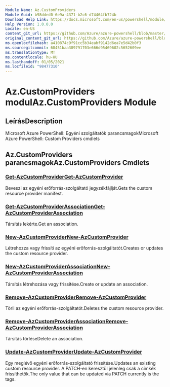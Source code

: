 ```yaml
---
Module Name: Az.CustomProviders
Module Guid: b98dded0-6e9a-4371-b2c6-d74464fb724b
Download Help Link: https://docs.microsoft.com/en-us/powershell/module/az.customproviders
Help Version: 1.0.0.0
Locale: en-US
content_git_url: https://github.com/Azure/azure-powershell/blob/master/src/CustomProviders/help/Az.CustomProviders.md
original_content_git_url: https://github.com/Azure/azure-powershell/blob/master/src/CustomProviders/help/Az.CustomProviders.md
ms.openlocfilehash: a410874c9f91cc5b34eabf9142d6ea7e5d42b0f3
ms.sourcegitcommit: 68451baa389791703e666d95469602c5652609ee
ms.translationtype: MT
ms.contentlocale: hu-HU
ms.lasthandoff: 01/05/2021
ms.locfileid: "98477310"
---
```

# <span data-ttu-id="0300e-101">Az.CustomProviders modul</span><span class="sxs-lookup"><span data-stu-id="0300e-101">Az.CustomProviders Module</span></span>
## <span data-ttu-id="0300e-102">Leírás</span><span class="sxs-lookup"><span data-stu-id="0300e-102">Description</span></span>
<span data-ttu-id="0300e-103">Microsoft Azure PowerShell: Egyéni szolgáltatók parancsmagok</span><span class="sxs-lookup"><span data-stu-id="0300e-103">Microsoft Azure PowerShell: Custom Providers cmdlets</span></span>

## <span data-ttu-id="0300e-104">Az.CustomProviders parancsmagok</span><span class="sxs-lookup"><span data-stu-id="0300e-104">Az.CustomProviders Cmdlets</span></span>
### [<span data-ttu-id="0300e-105">Get-AzCustomProvider</span><span class="sxs-lookup"><span data-stu-id="0300e-105">Get-AzCustomProvider</span></span>](Get-AzCustomProvider.md)
<span data-ttu-id="0300e-106">Beveszi az egyéni erőforrás-szolgáltató jegyzékfájlját.</span><span class="sxs-lookup"><span data-stu-id="0300e-106">Gets the custom resource provider manifest.</span></span>

### [<span data-ttu-id="0300e-107">Get-AzCustomProviderAssociation</span><span class="sxs-lookup"><span data-stu-id="0300e-107">Get-AzCustomProviderAssociation</span></span>](Get-AzCustomProviderAssociation.md)
<span data-ttu-id="0300e-108">Társítás lekérte.</span><span class="sxs-lookup"><span data-stu-id="0300e-108">Get an association.</span></span>

### [<span data-ttu-id="0300e-109">New-AzCustomProvider</span><span class="sxs-lookup"><span data-stu-id="0300e-109">New-AzCustomProvider</span></span>](New-AzCustomProvider.md)
<span data-ttu-id="0300e-110">Létrehozza vagy frissíti az egyéni erőforrás-szolgáltatót.</span><span class="sxs-lookup"><span data-stu-id="0300e-110">Creates or updates the custom resource provider.</span></span>

### [<span data-ttu-id="0300e-111">New-AzCustomProviderAssociation</span><span class="sxs-lookup"><span data-stu-id="0300e-111">New-AzCustomProviderAssociation</span></span>](New-AzCustomProviderAssociation.md)
<span data-ttu-id="0300e-112">Társítás létrehozása vagy frissítése.</span><span class="sxs-lookup"><span data-stu-id="0300e-112">Create or update an association.</span></span>

### [<span data-ttu-id="0300e-113">Remove-AzCustomProvider</span><span class="sxs-lookup"><span data-stu-id="0300e-113">Remove-AzCustomProvider</span></span>](Remove-AzCustomProvider.md)
<span data-ttu-id="0300e-114">Törli az egyéni erőforrás-szolgáltatót.</span><span class="sxs-lookup"><span data-stu-id="0300e-114">Deletes the custom resource provider.</span></span>

### [<span data-ttu-id="0300e-115">Remove-AzCustomProviderAssociation</span><span class="sxs-lookup"><span data-stu-id="0300e-115">Remove-AzCustomProviderAssociation</span></span>](Remove-AzCustomProviderAssociation.md)
<span data-ttu-id="0300e-116">Társítás törlése</span><span class="sxs-lookup"><span data-stu-id="0300e-116">Delete an association.</span></span>

### [<span data-ttu-id="0300e-117">Update-AzCustomProvider</span><span class="sxs-lookup"><span data-stu-id="0300e-117">Update-AzCustomProvider</span></span>](Update-AzCustomProvider.md)
<span data-ttu-id="0300e-118">Egy meglévő egyéni erőforrás-szolgáltató frissítése.</span><span class="sxs-lookup"><span data-stu-id="0300e-118">Updates an existing custom resource provider.</span></span>
<span data-ttu-id="0300e-119">A PATCH-en keresztül jelenleg csak a címkék frissíthetők.</span><span class="sxs-lookup"><span data-stu-id="0300e-119">The only value that can be updated via PATCH currently is the tags.</span></span>

